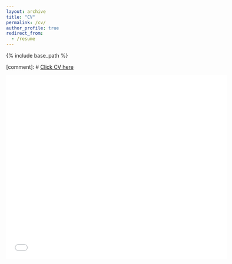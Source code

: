```yaml
---
layout: archive
title: "CV"
permalink: /cv/
author_profile: true
redirect_from:
  - /resume
---
```


{% include base_path %}

[comment]: # [Click CV here](/files/HSKim_CV.pdf)

<embed src="/files/HSKim_CV.pdf" type="application/pdf" width="600px" height="500px" />
